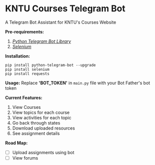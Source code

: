 # KNTU Courses Telegram Bot
A Telegram Bot Assistant for KNTU's Courses Website

**Pre-requirements:**

 1. *[Python Telegram Bot Library](https://github.com/python-telegram-bot/python-telegram-bot)*
 2. *[Selenium](https://www.selenium.dev/)*
   

**Installation:**
    
    pip install python-telegram-bot --upgrade
    pip install selenium
    pip install requests
    
**Usage:**
Replace **'BOT_TOKEN'** in `main.py` file with your Bot Father's bot token

**Current Features:**

 1. View Courses
 2. View topics for each course 
 3. View activities for each topic
 4. Go back through states
 5. Download uploaded resources
 6. See assignment details


**Road Map:**
 - [ ]  Upload assignments using bot
 - [ ] View forums
